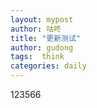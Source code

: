 ```yaml
---
layout: mypost
author: 咕咚
title: "更新测试"
author: gudong
tags:  think
categories: daily
---
```


123566
